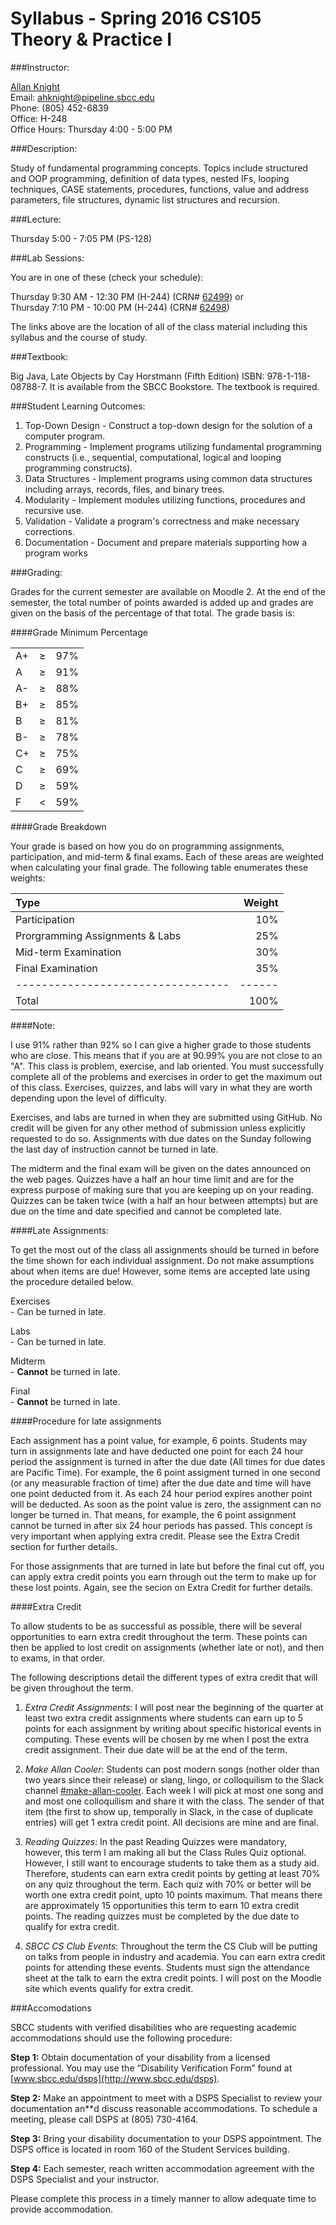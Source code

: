 # Syllabus - Spring 2016 CS105 Theory & Practice I

###Instructor:

[Allan Knight](https://www.linkedin.com/in/allanknight)  
Email: [ahknight@pipeline.sbcc.edu](mailto:ahknight@pipeline.sbcc.edu)  
Phone: (805) 452-6839  
Office: H-248  
Office Hours: Thursday 4:00 - 5:00 PM

###Description:  

Study of fundamental programming concepts. Topics include structured and OOP programming, definition of data types, nested IFs, looping techniques, CASE statements, procedures, functions, value and address parameters, file structures, dynamic list structures and recursion.

###Lecture:

Thursday 5:00 - 7:05 PM (PS-128)

###Lab Sessions:

You are in one of these (check your schedule):

Thursday 9:30 AM - 12:30 PM (H-244) (CRN# [62499](http://moodle2.sbcc.edu/course/view.php?id=49164)) or  
Thursday 7:10 PM - 10:00 PM (H-244) (CRN# [62498](http://moodle2.sbcc.edu/course/view.php?id=49163)) 

The links above are the location of all of the class material including this syllabus and the course of study.

###Textbook: 

Big Java, Late Objects by Cay Horstmann (Fifth Edition) ISBN: 978-1-118-08788-7. It is available from the SBCC Bookstore. The textbook is required.

###Student Learning Outcomes:

1. Top-Down Design - Construct a top-down design for the solution of a computer program.
2. Programming - Implement programs utilizing fundamental programming constructs (i.e., sequential, computational, logical and looping programming constructs).
3. Data Structures - Implement programs using common data structures including arrays, records, files, and binary trees.
4. Modularity - Implement modules utilizing functions, procedures and recursive use.
5. Validation - Validate a program's correctness and make necessary corrections.
6. Documentation - Document and prepare materials supporting how a program works

###Grading:

Grades for the current semester are available on Moodle 2. At the end of the semester, the total number of points awarded is added up and grades are given on the basis of the percentage of that total. The grade basis is:

####Grade
Minimum Percentage

|   |   |   |
|:--|:-:|--:| 
|A+ | ≥ |97%|  
|A  | ≥ |91%|
|A- | ≥ |88%|
|B+ | ≥ |85%| 
|B  | ≥ |81%|
|B- | ≥ |78%|
|C+ | ≥ |75%|
|C  | ≥ |69%|
|D  | ≥ |59%|
|F  | < |59%|

####Grade Breakdown

Your grade is based on how you do on programming assignments, participation, and mid-term & final exams. Each of these areas are weighted when calculating your final grade. The following table enumerates these weights:

|Type                             |Weight|
|:--------------------------------|-----:|
| Participation                   |  10% |
| Prorgramming Assignments & Labs |  25% |
| Mid-term Examination            |  30% |
| Final Examination               |  35% |
|---------------------------------|------|
|Total                            | 100% | 

####Note:

I use 91% rather than 92% so I can give a higher grade to those students who are close. This means that if you are at 90.99% you are not close to an "A".
This class is problem, exercise, and lab oriented. You must successfully complete all of the problems and exercises in order to get the maximum out of this class.
Exercises, quizzes, and labs will vary in what they are worth depending upon the level of difficulty.

Exercises, and labs are turned in when they are submitted using GitHub. No credit will be given for any other method of submission unless explicitly requested to do so.
Assignments with due dates on the Sunday following the last day of instruction cannot be turned in late.

The midterm and the final exam will be given on the dates announced on the web pages.
Quizzes have a half an hour time limit and are for the express purpose of making sure that you are keeping up on your reading. Quizzes can be taken twice (with a half an hour between attempts) but are due on the time and date specified and cannot be completed late.

####Late Assignments:

To get the most out of the class all assignments should be turned in before the time shown for each individual assignment. Do not make assumptions about when items are due! However, some items are accepted late using the procedure detailed below.

Exercises  
	-  Can be turned in late.

Labs  
	-  Can be turned in late.

Midterm  
	-  **Cannot** be turned in late.

Final  
	-  **Cannot** be turned in late.

####Procedure for late assignments

Each assignment has a point value, for example, 6 points. Students may turn in assignments late and have deducted one point for each 24 hour period the assignment is turned in after the due date (All times for due dates are Pacific Time). For example, the 6 point assigment turned in one second (or any measurable fraction of time) after the due date and time will have one point deducted from it. As each 24 hour period expires another point will be deducted. As soon as the point value is zero, the assignment can no longer be turned in. That means, for example, the 6 point assignment cannot be turned in after six 24 hour periods has passed. This concept is very important when applying extra credit. Please see the Extra Credit section for further details.

For those assignments that are turned in late but before the final cut off, you can apply extra credit points you earn through out the term to make up for these lost points. Again, see the secion on Extra Credit for further details.

####Extra Credit

To allow students to be as successful as possible, there will be several opportunities to earn extra credit throughout the term. These points can then be applied to lost credit on assignments (whether late or not), and then to exams, in that order.

The following descriptions detail the different types of extra credit that will be given throughout the term.

1. _Extra Credit Assignments_: I will post near the beginning of the quarter at least two extra credit assignments where students can earn up to 5 points for each assignment by writing about specific historical events in computing. These events will be chosen by me when I post the extra credit assignment. Their due date will be at the end of the term.

2. _Make Allan Cooler_: Students can post modern songs (nother older than two years since their release) or slang, lingo, or colloquilism to the Slack channel [#make-allan-cooler](https://sbcc-cs105-s2016.slack.com/archives/make-allan-cooler). Each week I will pick at most one song and and most one colloquilism and share it with the class. The sender of that item (the first to show up, temporally in Slack, in the case of duplicate entries) will get 1 extra credit point. All decisions are mine and are final.

3. _Reading Quizzes_: In the past Reading Quizzes were mandatory, however, this term I am making all but the Class Rules Quiz optional. However, I still want to encourage students to take them as a study aid. Therefore, students can earn extra credit points by getting at least 70% on any quiz throughout the term. Each quiz with 70% or better will be worth one extra credit point, upto 10 points maximum. That means there are approximately 15 opportunities this term to earn 10 extra credit points. The reading quizzes must be completed by the due date to qualify for extra credit.

4. _SBCC CS Club Events_: Throughout the term the CS Club will be putting on talks from people in industry and academia. You can earn extra credit points for attending these events. Students must sign the attendance sheet at the talk to earn the extra credit points. I will post on the Moodle site which events qualify for extra credit.

###Accomodations

SBCC students with verified disabilities who are requesting academic accommodations should use the following procedure:

**Step 1:** Obtain documentation of your disability from a licensed professional. You may use the “Disability Verification Form” found at [www.sbcc.edu/dsps](http://www.sbcc.edu/dsps).

**Step 2:** Make an appointment to meet with a DSPS Specialist to review your documentation an**d discuss reasonable accommodations. To schedule a meeting, please call DSPS at (805) 730-4164.

**Step 3:** Bring your disability documentation to your DSPS appointment. The DSPS office is located in room 160 of the Student Services building.

**Step 4:** Each semester, reach written accommodation agreement with the DSPS Specialist and your instructor.

Please complete this process in a timely manner to allow adequate time to provide accommodation.
